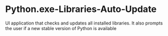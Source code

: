 # Python.exe-Libraries-Auto-Update
UI application that checks and updates all installed libraries. It also prompts the user if a new stable version of Python is available
